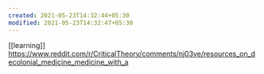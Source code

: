 ```yaml
---
created: 2021-05-23T14:32:44+05:30
modified: 2021-05-23T14:32:47+05:30
---
```

[[learning]]
https://www.reddit.com/r/CriticalTheory/comments/nj03ve/resources_on_decolonial_medicine_medicine_with_a
